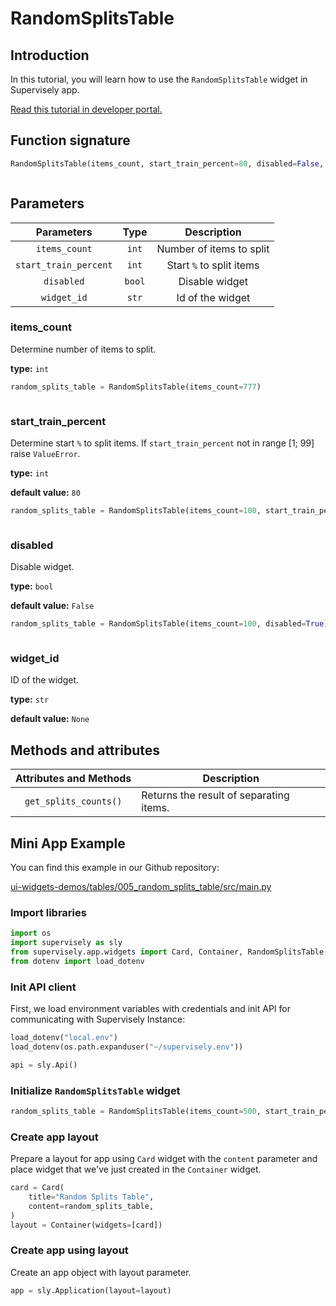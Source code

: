 # RandomSplitsTable

## Introduction

In this tutorial, you will learn how to use the `RandomSplitsTable` widget in Supervisely app.

[Read this tutorial in developer portal.](https://developer.supervise.ly/app-development/apps-with-gui/randomsplitstable)

## Function signature

```python
RandomSplitsTable(items_count, start_train_percent=80, disabled=False, widget_id=None)
```

<figure><img src="https://user-images.githubusercontent.com/120389559/221407209-a8049b1b-4807-4104-a876-dce63ea8bbc2.gif" alt=""><figcaption></figcaption></figure>

## Parameters

|       Parameters      |  Type  |        Description       |
| :-------------------: | :----: | :----------------------: |
|     `items_count`     |  `int` | Number of items to split |
| `start_train_percent` |  `int` | Start `%` to split items |
|       `disabled`      | `bool` |      Disable widget      |
|      `widget_id`      |  `str` |     Id of the widget     |

### items\_count

Determine number of items to split.

**type:** `int`

```python
random_splits_table = RandomSplitsTable(items_count=777)
```

<figure><img src="https://user-images.githubusercontent.com/120389559/221407395-0afc810b-8048-446e-8ab5-f1ba678d2748.png" alt=""><figcaption></figcaption></figure>

### start\_train\_percent

Determine start `%` to split items. If `start_train_percent` not in range \[1; 99] raise `ValueError`.

**type:** `int`

**default value:** `80`

```python
random_splits_table = RandomSplitsTable(items_count=100, start_train_percent=10)
```

<figure><img src="https://user-images.githubusercontent.com/120389559/221407545-ec7300a6-2903-4104-b619-0efe30d6bfb7.png" alt=""><figcaption></figcaption></figure>

### disabled

Disable widget.

**type:** `bool`

**default value:** `False`

```python
random_splits_table = RandomSplitsTable(items_count=100, disabled=True)
```

<figure><img src="https://user-images.githubusercontent.com/120389559/221407635-d8b5f3a4-9a56-45e3-a881-c56fd3edb406.png" alt=""><figcaption></figcaption></figure>

### widget\_id

ID of the widget.

**type:** `str`

**default value:** `None`

## Methods and attributes

| Attributes and Methods | Description                             |
| :--------------------: | --------------------------------------- |
|  `get_splits_counts()` | Returns the result of separating items. |

## Mini App Example

You can find this example in our Github repository:

[ui-widgets-demos/tables/005\_random\_splits\_table/src/main.py](https://github.com/supervisely-ecosystem/ui-widgets-demos/blob/master/tables/005\_random\_splits\_table/src/main.py)

### Import libraries

```python
import os
import supervisely as sly
from supervisely.app.widgets import Card, Container, RandomSplitsTable
from dotenv import load_dotenv
```

### Init API client

First, we load environment variables with credentials and init API for communicating with Supervisely Instance:

```python
load_dotenv("local.env")
load_dotenv(os.path.expanduser("~/supervisely.env"))

api = sly.Api()
```

### Initialize `RandomSplitsTable` widget

```python
random_splits_table = RandomSplitsTable(items_count=500, start_train_percent=40)
```

### Create app layout

Prepare a layout for app using `Card` widget with the `content` parameter and place widget that we've just created in the `Container` widget.

```python
card = Card(
    title="Random Splits Table",
    content=random_splits_table,
)
layout = Container(widgets=[card])
```

### Create app using layout

Create an app object with layout parameter.

```python
app = sly.Application(layout=layout)
```

<figure><img src="https://user-images.githubusercontent.com/120389559/221407876-a58187dd-bd4c-4469-9bef-00030e6b6f93.gif" alt=""><figcaption></figcaption></figure>
